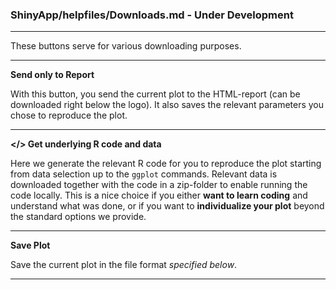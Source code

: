 ### ShinyApp/helpfiles/Downloads.md - Under Development

***

These buttons serve for various downloading purposes.

***
**Send only to Report**

With this button, you send the current plot to the HTML-report (can be downloaded 
right below the logo). It also saves the relevant parameters you chose to reproduce 
the plot.

***
**</> Get underlying R code and data**

Here we generate the relevant R code for you to reproduce the plot starting from data 
selection up to the `ggplot` commands. Relevant data is downloaded together with the 
code in a zip-folder to enable running the code locally. This is a nice choice if 
you either **want to learn coding** and understand what was done, or if you want to 
**individualize your plot** beyond the standard options we provide.

***
**Save Plot**

Save the current plot in the file format *specified below*.

***

